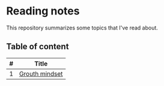 # Reading notes

This repository summarizes some topics that I've read about.

## Table of content

| #   | Title                                                                     |
| --- | ------------------------------------------------------------------------- |
| 1   | [Grouth mindset](https://mr0virus.github.io/reading-notes/grouth-mindsit) |
